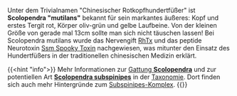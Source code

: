 ---
---
Unter dem Trivialnamen "Chinesischer Rotkopfhundertfüßer" ist **Scolopendra "mutilans"** bekannt für sein markantes äußeres: Kopf und erstes Tergit rot, Körper oliv-grün und gelbe Laufbeine. Von der kleinen Größe von gerade mal 13cm sollte man sich nicht täuschen lassen! Bei Scolopendra mutilans wurde das Nervengift [RhTx](https://de.wikipedia.org/wiki/RhTx) und das peptide Neurotoxin [Ssm Spooky Toxin](https://en.wikipedia.org/wiki/Ssm_spooky_toxin) nachgewiesen, was mitunter den Einsatz des Hundertfüßers in der traditionellen chinesischen Medizin erklärt.

{{<hint "info">}}
Mehr Informationen zur [Gattung **Scolopendra**](/skolopender/taxonomie/scolopendromorpha/scolopendra/) und zur potentiellen Art [**Scolopendra subspinipes**](/skolopender/taxonomie/scolopendromorpha/scolopendra/subspinipes) in der [Taxonomie](/skolopender/taxonomie/). Dort finden sich auch mehr Hintergründe zum [Subspinipes-Komplex](/skolopender/taxonomie/subspinipes-komplex/).
{{</hint>}}